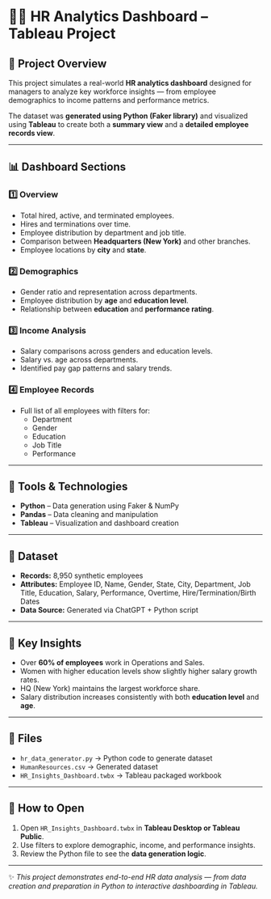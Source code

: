 # 🧍‍♀️ HR Analytics Dashboard – Tableau Project

## 🎯 Project Overview
This project simulates a real-world **HR analytics dashboard** designed for managers to analyze key workforce insights — from employee demographics to income patterns and performance metrics.

The dataset was **generated using Python (Faker library)** and visualized using **Tableau** to create both a **summary view** and a **detailed employee records view**.

---

## 📊 Dashboard Sections

### 1️⃣ Overview
- Total hired, active, and terminated employees.
- Hires and terminations over time.
- Employee distribution by department and job title.
- Comparison between **Headquarters (New York)** and other branches.
- Employee locations by **city** and **state**.

### 2️⃣ Demographics
- Gender ratio and representation across departments.
- Employee distribution by **age** and **education level**.
- Relationship between **education** and **performance rating**.

### 3️⃣ Income Analysis
- Salary comparisons across genders and education levels.
- Salary vs. age across departments.
- Identified pay gap patterns and salary trends.

### 4️⃣ Employee Records
- Full list of all employees with filters for:
  - Department
  - Gender
  - Education
  - Job Title
  - Performance

---

## 🧠 Tools & Technologies
- **Python** – Data generation using Faker & NumPy  
- **Pandas** – Data cleaning and manipulation  
- **Tableau** – Visualization and dashboard creation  

---

## 🧩 Dataset
- **Records:** 8,950 synthetic employees  
- **Attributes:** Employee ID, Name, Gender, State, City, Department, Job Title, Education, Salary, Performance, Overtime, Hire/Termination/Birth Dates  
- **Data Source:** Generated via ChatGPT + Python script  

---

## 🚀 Key Insights
- Over **60% of employees** work in Operations and Sales.  
- Women with higher education levels show slightly higher salary growth rates.  
- HQ (New York) maintains the largest workforce share.  
- Salary distribution increases consistently with both **education level** and **age**.

---

## 💾 Files
- `hr_data_generator.py` → Python code to generate dataset  
- `HumanResources.csv` → Generated dataset  
- `HR_Insights_Dashboard.twbx` → Tableau packaged workbook  

---

## 🏁 How to Open
1. Open `HR_Insights_Dashboard.twbx` in **Tableau Desktop or Tableau Public**.
2. Use filters to explore demographic, income, and performance insights.
3. Review the Python file to see the **data generation logic**.

---

✨ *This project demonstrates end-to-end HR data analysis — from data creation and preparation in Python to interactive dashboarding in Tableau.*
